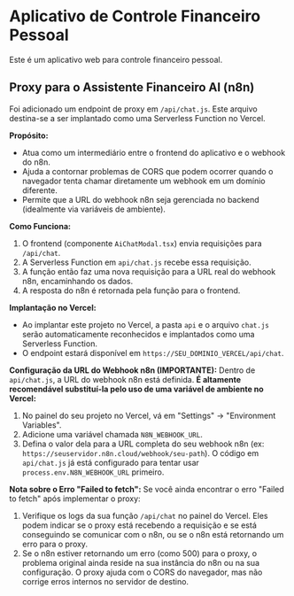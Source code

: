 # Aplicativo de Controle Financeiro Pessoal

Este é um aplicativo web para controle financeiro pessoal.

## Proxy para o Assistente Financeiro AI (n8n)

Foi adicionado um endpoint de proxy em `/api/chat.js`. Este arquivo destina-se a ser implantado como uma Serverless Function no Vercel.

**Propósito:**
- Atua como um intermediário entre o frontend do aplicativo e o webhook do n8n.
- Ajuda a contornar problemas de CORS que podem ocorrer quando o navegador tenta chamar diretamente um webhook em um domínio diferente.
- Permite que a URL do webhook n8n seja gerenciada no backend (idealmente via variáveis de ambiente).

**Como Funciona:**
1. O frontend (componente `AiChatModal.tsx`) envia requisições para `/api/chat`.
2. A Serverless Function em `api/chat.js` recebe essa requisição.
3. A função então faz uma nova requisição para a URL real do webhook n8n, encaminhando os dados.
4. A resposta do n8n é retornada pela função para o frontend.

**Implantação no Vercel:**
- Ao implantar este projeto no Vercel, a pasta `api` e o arquivo `chat.js` serão automaticamente reconhecidos e implantados como uma Serverless Function.
- O endpoint estará disponível em `https://SEU_DOMINIO_VERCEL/api/chat`.

**Configuração da URL do Webhook n8n (IMPORTANTE):**
Dentro de `api/chat.js`, a URL do webhook n8n está definida. **É altamente recomendável substituí-la pelo uso de uma variável de ambiente no Vercel:**
1. No painel do seu projeto no Vercel, vá em "Settings" -> "Environment Variables".
2. Adicione uma variável chamada `N8N_WEBHOOK_URL`.
3. Defina o valor dela para a URL completa do seu webhook n8n (ex: `https://seuservidor.n8n.cloud/webhook/seu-path`).
O código em `api/chat.js` já está configurado para tentar usar `process.env.N8N_WEBHOOK_URL` primeiro.

**Nota sobre o Erro "Failed to fetch":**
Se você ainda encontrar o erro "Failed to fetch" após implementar o proxy:
1. Verifique os logs da sua função `/api/chat` no painel do Vercel. Eles podem indicar se o proxy está recebendo a requisição e se está conseguindo se comunicar com o n8n, ou se o n8n está retornando um erro para o proxy.
2. Se o n8n estiver retornando um erro (como 500) para o proxy, o problema original ainda reside na sua instância do n8n ou na sua configuração. O proxy ajuda com o CORS do navegador, mas não corrige erros internos no servidor de destino.
